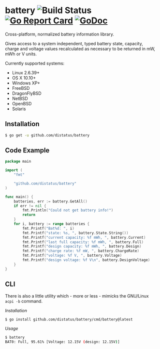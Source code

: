 battery ![Build Status](https://github.com/distatus/battery/actions/workflows/tests.yml/badge.svg?branch=master) [![Go Report Card](https://goreportcard.com/badge/github.com/distatus/battery)](https://goreportcard.com/report/github.com/distatus/battery) [![GoDoc](https://pkg.go.dev/badge/github.com/distatus/battery)](https://pkg.go.dev/github.com/distatus/battery)
=======

Cross-platform, normalized battery information library.

Gives access to a system independent, typed battery state, capacity, charge and voltage values recalculated as necessary to be returned in mW, mWh or V units.

Currently supported systems:

* Linux 2.6.39+
* OS X 10.10+
* Windows XP+
* FreeBSD
* DragonFlyBSD
* NetBSD
* OpenBSD
* Solaris

Installation
------------

```bash
$ go get -u github.com/distatus/battery
```

Code Example
------------

```go
package main

import (
	"fmt"

	"github.com/distatus/battery"
)

func main() {
	batteries, err := battery.GetAll()
	if err != nil {
		fmt.Println("Could not get battery info!")
		return
	}
	for i, battery := range batteries {
		fmt.Printf("Bat%d: ", i)
		fmt.Printf("state: %s, ", battery.State.String())
		fmt.Printf("current capacity: %f mWh, ", battery.Current)
		fmt.Printf("last full capacity: %f mWh, ", battery.Full)
		fmt.Printf("design capacity: %f mWh, ", battery.Design)
		fmt.Printf("charge rate: %f mW, ", battery.ChargeRate)
		fmt.Printf("voltage: %f V, ", battery.Voltage)
		fmt.Printf("design voltage: %f V\n", battery.DesignVoltage)
	}
}
```

CLI
---

There is also a little utility which - more or less - mimicks the GNU/Linux `acpi -b` command.

*Installation*

```bash
$ go install github.com/distatus/battery/cmd/battery@latest
```

*Usage*

```bash
$ battery
BAT0: Full, 95.61% [Voltage: 12.15V (design: 12.15V)]
```
